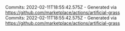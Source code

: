 Commits: 2022-02-11T18:55:42.575Z - Generated via https://github.com/marketplace/actions/artificial-grass
<br>
Commits: 2022-02-11T18:55:42.575Z - Generated via https://github.com/marketplace/actions/artificial-grass
<br>
